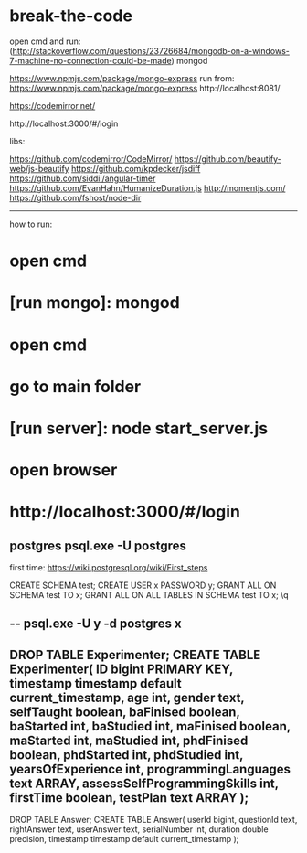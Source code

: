 # break-the-code


open cmd and run:
(http://stackoverflow.com/questions/23726684/mongodb-on-a-windows-7-machine-no-connection-could-be-made)
mongod

https://www.npmjs.com/package/mongo-express
run from:
https://www.npmjs.com/package/mongo-express
http://localhost:8081/


https://codemirror.net/

http://localhost:3000/#/login

libs:

https://github.com/codemirror/CodeMirror/
https://github.com/beautify-web/js-beautify
https://github.com/kpdecker/jsdiff
https://github.com/siddii/angular-timer
https://github.com/EvanHahn/HumanizeDuration.js
http://momentjs.com/
https://github.com/fshost/node-dir

--------------------------------------------------
how to run:

# open cmd
# [run mongo]: mongod

# open cmd
# go to main folder
# [run server]: node start_server.js

# open browser
# http://localhost:3000/#/login

postgres
psql.exe -U postgres
--
first time:
https://wiki.postgresql.org/wiki/First_steps

CREATE SCHEMA test;
CREATE USER x PASSWORD y;
GRANT ALL ON SCHEMA test TO x;
GRANT ALL ON ALL TABLES IN SCHEMA test TO x;
\q

--
psql.exe -U y -d postgres
x
--
DROP TABLE Experimenter;
CREATE TABLE Experimenter(
	ID bigint PRIMARY KEY,
	timestamp timestamp default current_timestamp,
   age int,
   gender text,
   selfTaught boolean,
   baFinised boolean,
   baStarted int,
   baStudied int,
   maFinised boolean,
   maStarted int,
   maStudied int,
   phdFinised boolean,
   phdStarted int,
   phdStudied int,
   yearsOfExperience int,
   programmingLanguages text ARRAY,
   assessSelfProgrammingSkills int,
   firstTime boolean,
   testPlan text ARRAY
);
--
DROP TABLE Answer;
CREATE TABLE Answer(
   userId bigint,
   questionId text,
   rightAnswer text,
   userAnswer text,
   serialNumber int,
   duration double precision,
   timestamp timestamp default current_timestamp
);